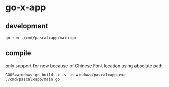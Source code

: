 # go-x-app

## development

```shell script
go run ./cmd/pascalxapp/main.go
```

## compile

only support for now because of Chinese Font location using absolute path.

```shell script
GOOS=windows go build -x -v -o windows/pascalxapp.exe ./cmd/pascalxapp/main.go
```